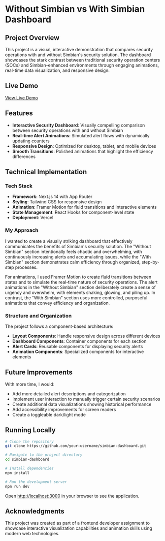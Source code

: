 # Without Simbian vs With Simbian Dashboard

## Project Overview

This project is a visual, interactive demonstration that compares security operations with and without Simbian's security solution. The dashboard showcases the stark contrast between traditional security operation centers (SOCs) and Simbian-enhanced environments through engaging animations, real-time data visualization, and responsive design.

## Live Demo

[View Live Demo](https://s-f-t-z6vw.vercel.app/)

## Features

- **Interactive Security Dashboard**: Visually compelling comparison between security operations with and without Simbian
- **Real-time Alert Animations**: Simulated alert flows with dynamically updating counters
- **Responsive Design**: Optimized for desktop, tablet, and mobile devices
- **Smooth Transitions**: Polished animations that highlight the efficiency differences

## Technical Implementation

### Tech Stack

- **Framework**: Next.js 14 with App Router
- **Styling**: Tailwind CSS for responsive design
- **Animation**: Framer Motion for fluid transitions and interactive elements
- **State Management**: React Hooks for component-level state
- **Deployment**: Vercel

### My Approach

I wanted to create a visually striking dashboard that effectively communicates the benefits of Simbian's security solution. The "Without Simbian" section intentionally feels chaotic and overwhelming, with continuously increasing alerts and accumulating issues, while the "With Simbian" section demonstrates calm efficiency through organized, step-by-step processes.

For animations, I used Framer Motion to create fluid transitions between states and to simulate the real-time nature of security operations. The alert animations in the "Without Simbian" section deliberately create a sense of urgency and overwhelm, with elements shaking, glowing, and piling up. In contrast, the "With Simbian" section uses more controlled, purposeful animations that convey efficiency and organization.

### Structure and Organization

The project follows a component-based architecture:
- **Layout Components**: Handle responsive design across different devices
- **Dashboard Components**: Container components for each section
- **Alert Cards**: Reusable components for displaying security alerts
- **Animation Components**: Specialized components for interactive elements

## Future Improvements

With more time, I would:
- Add more detailed alert descriptions and categorization
- Implement user interaction to manually trigger certain security scenarios
- Create additional data visualizations showing historical performance
- Add accessibility improvements for screen readers
- Create a toggleable dark/light mode

## Running Locally

```bash
# Clone the repository
git clone https://github.com/your-username/simbian-dashboard.git

# Navigate to the project directory
cd simbian-dashboard

# Install dependencies
npm install

# Run the development server
npm run dev
```

Open [http://localhost:3000](http://localhost:3000) in your browser to see the application.

## Acknowledgments

This project was created as part of a frontend developer assignment to showcase interactive visualization capabilities and animation skills using modern web technologies.
